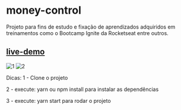 # money-control

Projeto para fins de estudo e fixação de aprendizados adquiridos em treinamentos como o Bootcamp Ignite da Rocketseat entre outros.

## [live-demo](https://moneycontrol.netlify.app/)

![1](https://user-images.githubusercontent.com/18725901/118345596-fdaa5b80-b50b-11eb-97aa-3ad99ea80944.png)
![2](https://user-images.githubusercontent.com/18725901/118345598-000cb580-b50c-11eb-9b00-464b4bb00a98.png)


Dicas: 
1 - Clone o projeto

2 - execute: yarn ou npm install para instalar as dependências

3 - execute: yarn start para rodar o projeto
